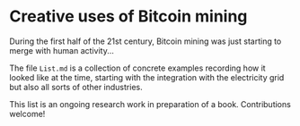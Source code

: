 # Creative uses of Bitcoin mining

During the first half of the 21st century, Bitcoin mining was just starting to merge with human activity...

The file `List.md` is a collection of concrete examples recording how it looked like at the time, starting with the integration with the electricity grid but also all sorts of other industries.    


This list is an ongoing research work in preparation of a book. Contributions welcome!
